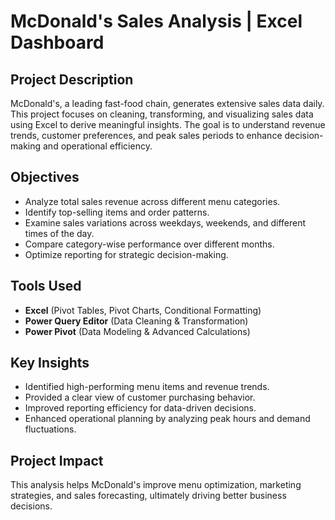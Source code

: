 # McDonald's Sales Analysis | Excel Dashboard

## Project Description
McDonald's, a leading fast-food chain, generates extensive sales data daily. This project focuses on cleaning, transforming, and visualizing sales data using Excel to derive meaningful insights. The goal is to understand revenue trends, customer preferences, and peak sales periods to enhance decision-making and operational efficiency.

## Objectives
- Analyze total sales revenue across different menu categories.
- Identify top-selling items and order patterns.
- Examine sales variations across weekdays, weekends, and different times of the day.
- Compare category-wise performance over different months.
- Optimize reporting for strategic decision-making.

## Tools Used
- **Excel** (Pivot Tables, Pivot Charts, Conditional Formatting)
- **Power Query Editor** (Data Cleaning & Transformation)
- **Power Pivot** (Data Modeling & Advanced Calculations)

## Key Insights
- Identified high-performing menu items and revenue trends.
- Provided a clear view of customer purchasing behavior.
- Improved reporting efficiency for data-driven decisions.
- Enhanced operational planning by analyzing peak hours and demand fluctuations.

## Project Impact
This analysis helps McDonald's improve menu optimization, marketing strategies, and sales forecasting, ultimately driving better business decisions.

